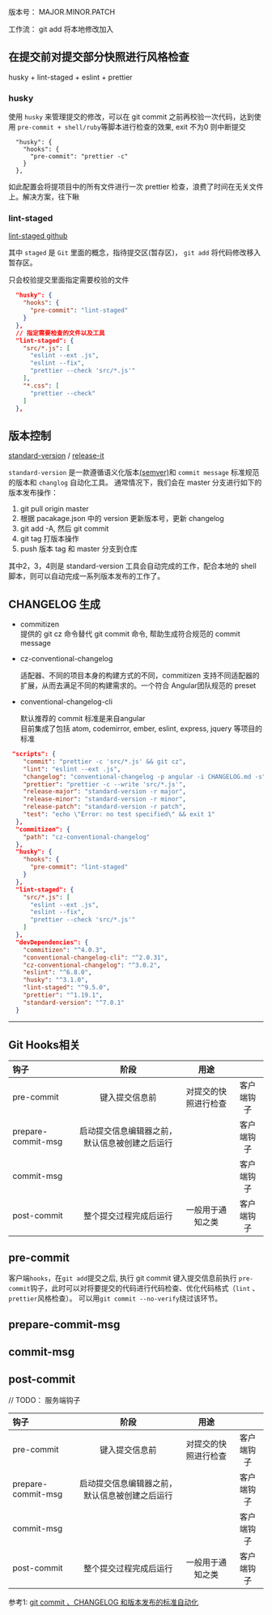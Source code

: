 版本号： MAJOR.MINOR.PATCH

工作流： git add 将本地修改加入

## 在提交前对提交部分快照进行风格检查 

husky + lint-staged + eslint + prettier

### husky
使用 `husky` 来管理提交的修改，可以在 git commit 之前再校验一次代码，达到使用 `pre-commit + shell/ruby`等脚本进行检查的效果, exit 不为0 则中断提交

```
  "husky": {
    "hooks": {
      "pre-commit": "prettier -c"
    }
  },
```
如此配置会将提项目中的所有文件进行一次 prettier 检查，浪费了时间在无关文件上。解决方案，往下瞅

### lint-staged

[lint-staged github](https://github.com/okonet/lint-staged) 

其中 `staged` 是 `Git` 里面的概念，指待提交区(暂存区)， `git add` 将代码修改移入暂存区。 

只会校验提交里面指定需要校验的文件

```json
  "husky": {
    "hooks": {
      "pre-commit": "lint-staged"
    }
  },
  // 指定需要检查的文件以及工具
  "lint-staged": {
    "src/*.js": [
      "eslint --ext .js",
      "eslint --fix",
      "prettier --check 'src/*.js'"
    ],
    "*.css": [
      "prettier --check"
    ]
  },
```

## 版本控制 

[standard-version](https://github.com/conventional-changelog/standard-version) / [release-it](https://github.com/release-it/release-it)

`standard-version` 是一款遵循语义化版本[(semver)](https://semver.org/)和 `commit message` 标准规范 的版本和 `changlog` 自动化工具。 
通常情况下，我们会在 master 分支进行如下的版本发布操作：
1. git pull origin master
2. 根据 pacakage.json 中的 version 更新版本号，更新 changelog
3. git add -A, 然后 git commit
4. git tag 打版本操作
5. push 版本 tag 和 master 分支到仓库

其中2，3，4则是 standard-version 工具会自动完成的工作，配合本地的 shell 脚本，则可以自动完成一系列版本发布的工作了。

## CHANGELOG 生成 

- commitizen  
    提供的 git cz 命令替代 git commit 命令, 帮助生成符合规范的 commit message
- cz-conventional-changelog  
  
    适配器、不同的项目本身的构建方式的不同，commitizen 支持不同适配器的扩展，从而去满足不同的构建需求的。一个符合 Angular团队规范的 preset
- conventional-changelog-cli  
  
    默认推荐的 commit 标准是来自angular  
    目前集成了包括 atom, codemirror, ember, eslint, express, jquery 等项目的标准

```json
 "scripts": {
    "commit": "prettier -c 'src/*.js' && git cz",
    "lint": "eslint --ext .js",
    "changelog": "conventional-changelog -p angular -i CHANGELOG.md -s",
    "prettier": "prettier -c --write 'src/*.js'",
    "release-major": "standard-version -r major",
    "release-minor": "standard-version -r minor",
    "release-patch": "standard-version -r patch",
    "test": "echo \"Error: no test specified\" && exit 1"
  },
  "commitizen": {
    "path": "cz-conventional-changelog"
  },
  "husky": {
    "hooks": {
      "pre-commit": "lint-staged"
    }
  },
  "lint-staged": {
    "src/*.js": [
      "eslint --ext .js",
      "eslint --fix",
      "prettier --check 'src/*.js'"
    ]
  },
  "devDependencies": {
    "commitizen": "^4.0.3",
    "conventional-changelog-cli": "^2.0.31",
    "cz-conventional-changelog": "^3.0.2",
    "eslint": "^6.8.0",
    "husky": "^3.1.0",
    "lint-staged": "^9.5.0",
    "prettier": "^1.19.1",
    "standard-version": "^7.0.1"
  }
```




--- 

## Git Hooks相关

| 钩子               |                      阶段                      |       用途       |            |
| :----------------- | :--------------------------------------------: | :--------------: | :--------: |
| pre-commit         |                 键入提交信息前                 |       对提交的快照进行检查      | 客户端钩子 |
| prepare-commit-msg | 启动提交信息编辑器之前，默认信息被创建之后运行 |                  | 客户端钩子 |
| commit-msg         |                                                |                  | 客户端钩子 |
| post-commit        |             整个提交过程完成后运行             | 一般用于通知之类 | 客户端钩子 |


## pre-commit
客户端`hooks`，在`git add`提交之后, 执行 git commit 键入提交信息前执行 `pre-commit`钩子，此时可以对将要提交的代码进行代码检查、优化代码格式（`lint` 、 `prettier`风格检查）。
可以用`git commit --no-verify`绕过该环节。

## prepare-commit-msg 

## commit-msg 

## post-commit 

// TODO： 服务端钩子

| 钩子               |                      阶段                      |       用途       |            |
| :----------------- | :--------------------------------------------: | :--------------: | :--------: |
| pre-commit         |                 键入提交信息前                 |       对提交的快照进行检查      | 客户端钩子 |
| prepare-commit-msg | 启动提交信息编辑器之前，默认信息被创建之后运行 |                  | 客户端钩子 |
| commit-msg         |                                                |                  | 客户端钩子 |
| post-commit        |             整个提交过程完成后运行             | 一般用于通知之类 | 客户端钩子 |


参考1: [git commit 、CHANGELOG 和版本发布的标准自动化](https://zhuanlan.zhihu.com/p/51894196)